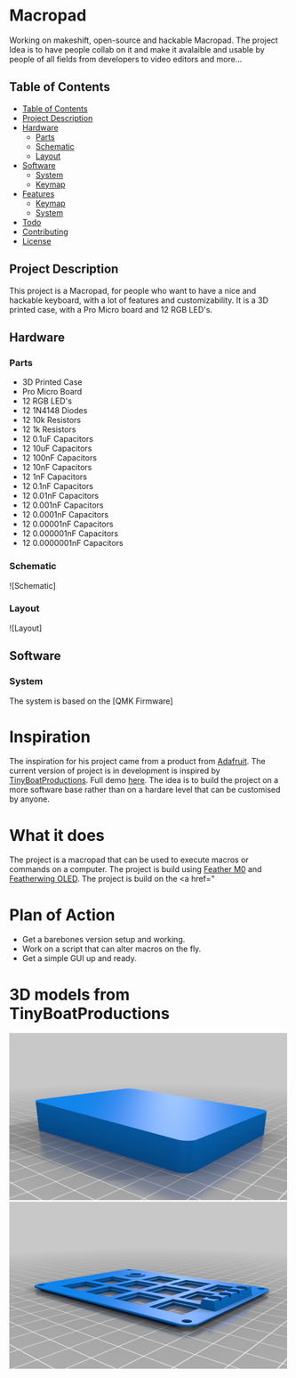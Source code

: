 # Macropad

Working on makeshift, open-source and hackable Macropad. The project Idea is to have people collab on it and make it avalaible and usable by people of all fields from developers to video editors and more...

## Table of Contents

- [Table of Contents](#table-of-contents)
- [Project Description](#project-description)
- [Hardware](#hardware)
  - [Parts](#parts)
  - [Schematic](#schematic)
  - [Layout](#layout)
- [Software](#software)
  - [System](#system)
  - [Keymap](#keymap)
- [Features](#features)
  - [Keymap](#keymap-1)
  - [System](#system-1)
- [Todo](#todo)
- [Contributing](#contributing)
- [License](#license)

## Project Description

This project is a Macropad, for people who want to have a nice and hackable keyboard, with a lot of features and customizability. It is a 3D printed case, with a Pro Micro board and 12 RGB LED's.

## Hardware

### Parts

- 3D Printed Case
- Pro Micro Board
- 12 RGB LED's
- 12 1N4148 Diodes
- 12 10k Resistors
- 12 1k Resistors
- 12 0.1uF Capacitors
- 12 10uF Capacitors
- 12 100nF Capacitors
- 12 10nF Capacitors
- 12 1nF Capacitors
- 12 0.1nF Capacitors
- 12 0.01nF Capacitors
- 12 0.001nF Capacitors
- 12 0.0001nF Capacitors
- 12 0.00001nF Capacitors
- 12 0.000001nF Capacitors
- 12 0.0000001nF Capacitors

### Schematic

![Schematic]
### Layout

![Layout]

## Software

### System

The system is based on the [QMK Firmware]

# Inspiration

The inspiration for his project came from a product from <a href="https://www.adafruit.com/product/5128">Adafruit</a>. The current version of project is in development is inspired by <a href="https://www.instructables.com/member/tinyboatproductions">TinyBoatProductions</a>. Full demo <a href="https://www.youtube.com/watch?v=GuQxLqAc5GE">here</a>. The idea is to build the project on a more software base rather than on a hardare level that can be customised by anyone.

# What it does

The project is a macropad that can be used to execute macros or commands on a computer. The project is build using <a href="https://www.adafruit.com/product/3775">Feather M0</a> and <a href="https://www.adafruit.com/product/3711">Featherwing OLED</a>. The project is build on the <a href="

# Plan of Action

<ul>
  <li>Get a barebones version setup and working.</li>
  <li>Work on a script that can alter macros on the fly.</li>
  <li>Get a simple GUI up and ready.</li>
</ul>

# 3D models from TinyBoatProductions

<div display = "flex">
  <img src = "https://github.com/code-wolf-byte/macropad/blob/main/assets/images/MacroPad_V5_Case_Bottom_V1.png" width="500" height="300">
  <img src = "https://github.com/code-wolf-byte/macropad/blob/main/assets/images/MacroPad_V5_Case_Top_V4.png" width="500" height="300">
 </div>
